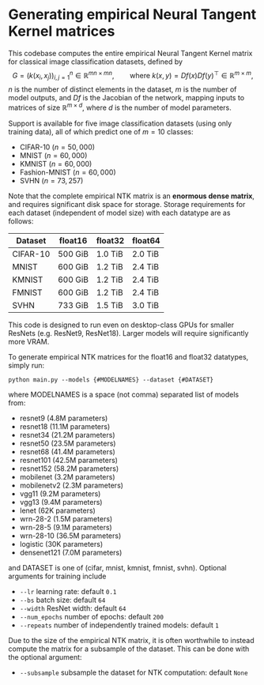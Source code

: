 # Generating empirical Neural Tangent Kernel matrices
This codebase computes the entire empirical Neural Tangent Kernel matrix for classical image classification datasets, 
defined by
$$
G = (k(x_i, x_j))_{i,j=1}^n \in \mathbb{R}^{mn \times mn},\qquad \mbox{where } k(x, y) = Df(x) Df(y)^\top \in \mathbb{R}^{m \times m},
$$
$n$ is the number of distinct elements in the dataset, $m$ is the number of model outputs, and $Df$ is the Jacobian of the network, mapping inputs to matrices of size $\mathbb{R}^{m \times d}$, where $d$ is the number of model parameters.

Support is available for five image classification datasets (using only training data), all of which predict one of $m = 10$ classes:
- CIFAR-10 ($n = 50,000$)
- MNIST ($n = 60,000$)
- KMNIST ($n = 60,000$)
- Fashion-MNIST ($n = 60,000$)
- SVHN ($n = 73,257$)

Note that the complete empirical NTK matrix is an **enormous dense matrix**, and requires significant disk space for storage. Storage requirements for each dataset (independent of model size) with each datatype are as follows:

| Dataset  | float16 | float32 | float64 |
|----------|---------|---------|---------|
| CIFAR-10 | 500 GiB | 1.0 TiB | 2.0 TiB |
| MNIST    | 600 GiB | 1.2 TiB | 2.4 TiB |
| KMNIST   | 600 GiB | 1.2 TiB | 2.4 TiB |
| FMNIST   | 600 GiB | 1.2 TiB | 2.4 TiB |
| SVHN     | 733 GiB | 1.5 TiB | 3.0 TiB |

This code is designed to run even on desktop-class GPUs for smaller ResNets (e.g. ResNet9, ResNet18). Larger models will require significantly more VRAM.

To generate empirical NTK matrices for the float16 and float32 datatypes, simply run:

``python main.py --models {#MODELNAMES} --dataset {#DATASET}``

where MODELNAMES is a space (not comma) separated list of models from:
- resnet9 (4.8M parameters)
- resnet18 (11.1M parameters)
- resnet34 (21.2M parameters)
- resnet50 (23.5M parameters)
- resnet68 (41.4M parameters)
- resnet101 (42.5M parameters)
- resnet152 (58.2M parameters)
- mobilenet (3.2M parameters)
- mobilenetv2 (2.3M parameters)
- vgg11 (9.2M parameters)
- vgg13 (9.4M parameters)
- lenet (62K parameters)
- wrn-28-2 (1.5M parameters)
- wrn-28-5 (9.1M parameters)
- wrn-28-10 (36.5M parameters)
- logistic (30K parameters)
- densenet121 (7.0M parameters)

and DATASET is one of (cifar, mnist, kmnist, fmnist, svhn). Optional arguments for training include

- `--lr` learning rate: default `0.1`
- `--bs` batch size: default `64`
- `--width` ResNet width: default `64`
- `--num_epochs` number of epochs: default `200`
- `--repeats` number of independently trained models: default `1`

Due to the size of the empirical NTK matrix, it is often worthwhile to instead compute the matrix
for a subsample of the dataset. This can be done with the optional argument:

- `--subsample` subsample the dataset for NTK computation: default `None`